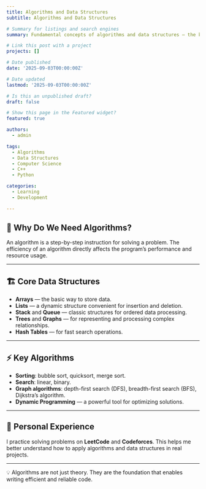 ```yaml
---
title: Algorithms and Data Structures
subtitle: Algorithms and Data Structures

# Summary for listings and search engines
summary: Fundamental concepts of algorithms and data structures — the key to effective programming and understanding computer science.

# Link this post with a project
projects: []

# Date published
date: '2025-09-03T00:00:00Z'

# Date updated
lastmod: '2025-09-03T00:00:00Z'

# Is this an unpublished draft?
draft: false

# Show this page in the Featured widget?
featured: true

authors:
  - admin

tags:
  - Algorithms
  - Data Structures
  - Computer Science
  - C++
  - Python

categories:
  - Learning
  - Development

---
```


## 📘 Why Do We Need Algorithms?  

An algorithm is a step-by-step instruction for solving a problem. The efficiency of an algorithm directly affects the program’s performance and resource usage.  

---

## 🏗 Core Data Structures  

- **Arrays** — the basic way to store data.  
- **Lists** — a dynamic structure convenient for insertion and deletion.  
- **Stack** and **Queue** — classic structures for ordered data processing.  
- **Trees** and **Graphs** — for representing and processing complex relationships.  
- **Hash Tables** — for fast search operations.  

---

## ⚡ Key Algorithms  

- **Sorting**: bubble sort, quicksort, merge sort.  
- **Search**: linear, binary.  
- **Graph algorithms**: depth-first search (DFS), breadth-first search (BFS), Dijkstra’s algorithm.  
- **Dynamic Programming** — a powerful tool for optimizing solutions.  

---

## 🎯 Personal Experience  

I practice solving problems on **LeetCode** and **Codeforces**. This helps me better understand how to apply algorithms and data structures in real projects.  

---

💡 Algorithms are not just theory. They are the foundation that enables writing efficient and reliable code.  

